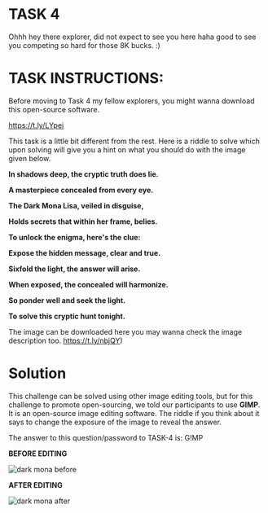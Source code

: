# TASK 4

Ohhh hey there explorer, did not expect to see you here haha good to see you competing so hard for those 8K bucks. :)

# TASK INSTRUCTIONS:

Before moving to Task 4 my fellow explorers, you might wanna download this open-source software.

https://t.ly/LYpei

This task is a little bit different from the rest. Here is a riddle to solve which upon solving will give you a hint on what you should do with the image given below.

**In shadows deep, the cryptic truth does lie.**

**A masterpiece concealed from every eye.**

**The Dark Mona Lisa, veiled in disguise,**

**Holds secrets that within her frame, belies.**

**To unlock the enigma, here's the clue:**

**Expose the hidden message, clear and true.**

**Sixfold the light, the answer will arise.**

**When exposed, the concealed will harmonize.**

**So ponder well and seek the light.**

**To solve this cryptic hunt tonight.**

The image can be downloaded here you may wanna check the image description too.
https://t.ly/nbjQY)

# Solution
This challenge can be solved using other image editing tools, but for this challenge to promote open-sourcing, we told our participants to use **GIMP**. It is an open-source image editing software. The riddle if you think about it says to change the exposure of the image to reveal the answer.

The answer to this question/password to TASK-4 is: G!MP

**BEFORE EDITING**

![dark mona before](:https://github.com/Mrpai2318/OSCH-23-Solutions/blob/main/Stage-1/_resources/dark_mona%20(1).png)

**AFTER EDITING**

![dark mona after](:https://github.com/Mrpai2318/OSCH-23-Solutions/blob/main/Stage-1/_resources/darkmonaafter.png)
